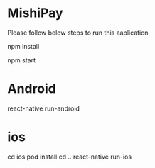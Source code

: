 # MishiPay

Please follow below steps to run this aaplication

npm install


npm start

# Android
react-native run-android

# ios
cd ios
pod install
cd ..
react-native run-ios
